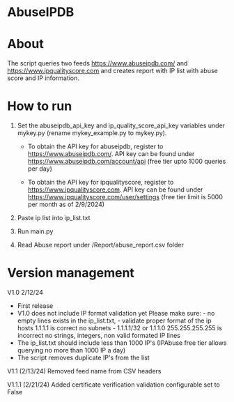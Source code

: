 # AbuseIPDB

# About

The script queries two feeds https://www.abuseipdb.com/ and https://www.ipqualityscore.com and creates report with IP list with abuse score and IP information.

# How to run

1. Set the abuseipdb_api_key and ip_quality_score_api_key variables under mykey.py (rename mykey_example.py to mykey.py). 

    * To obtain the API key for abuseipdb, register to https://www.abuseipdb.com/. API key can be found under https://www.abuseipdb.com/account/api (free tier upto 1000 queries per day)

    * To obtain the API key for ipqualityscore, register to https://www.ipqualityscore.com. API key can be found under https://www.ipqualityscore.com/user/settings (free tier limit is 5000 per month as of 2/9/2024)

2. Paste ip list into ip_list.txt
3. Run main.py
4. Read Abuse report under /Report/abuse_report.csv folder


# Version management
V1.0 2/12/24

- First release
- V1.0 does not include IP format validation yet 
    Please make sure:
        - no empty lines exists in the ip_list.txt, 
        - validate proper format of the ip hosts 
            1.1.1.1 is correct
            no subnets - 1.1.1.1/32 or 1.1.1.0 255.255.255.255 is incorrect
            no strings, integers, non valid formated IP lines
- The ip_list.txt should include less than 1000 IP's (IPAbuse free tier allows querying no more than 1000 IP a day)
- The script removes duplicate IP's from the list

V1.1 (2/13/24)
    Removed feed name from CSV headers

V1.1.1 (2/21/24)
    Added certificate verification validation configurable set to False